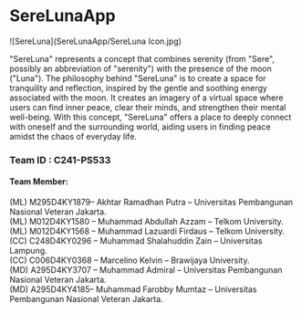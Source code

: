# SereLunaApp

![SereLuna](SereLunaApp/SereLuna Icon.jpg)  

"SereLuna" represents a concept that combines serenity (from "Sere", possibly an abbreviation of "serenity") with the presence of the moon ("Luna"). The philosophy behind "SereLuna" is to create a space for tranquility and reflection, inspired by the gentle and soothing energy associated with the moon. It creates an imagery of a virtual space where users can find inner peace, clear their minds, and strengthen their mental well-being. With this concept, "SereLuna" offers a place to deeply connect with oneself and the surrounding world, aiding users in finding peace amidst the chaos of everyday life.

### Team ID : C241-PS533 

#### Team Member:
(ML) M295D4KY1879– Akhtar Ramadhan Putra – Universitas Pembangunan Nasional Veteran Jakarta.  
(ML) M012D4KY1580 – Muhammad Abdullah Azzam – Telkom University.  
(ML) M012D4KY1568 – Muhammad Lazuardi Firdaus – Telkom University.  
(CC) C248D4KY0296 – Muhammad Shalahuddin Zain – Universitas Lampung.  
(CC) C006D4KY0368 – Marcelino Kelvin –  Brawijaya University.  
(MD) A295D4KY3707 – Muhammad Admiral – Universitas Pembangunan Nasional Veteran Jakarta.  
(MD) A295D4KY4185– Muhammad Farobby Mumtaz – Universitas Pembangunan Nasional Veteran Jakarta.  

